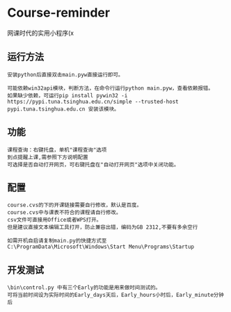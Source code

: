 # Course-reminder

网课时代的实用小程序(x

## 运行方法

    安装python后直接双击main.pyw直接运行即可。

    可能依赖win32api模块，判断方法，在命令行运行python main.pyw，查看依赖报错。
    如果缺少依赖，可运行pip install pywin32 -i https://pypi.tuna.tsinghua.edu.cn/simple --trusted-host pypi.tuna.tsinghua.edu.cn 安装该模块。

## 功能

    课程查询：右键托盘，单机"课程查询"选项
    到点提醒上课,需参照下方说明配置
    可选择是否自动打开网页，可右键托盘在"自动打开网页"选项中关闭功能。

## 配置

    course.cvs的下的开课链接需要自行修改，默认是百度。
    course.cvs中与课表不符合的课程请自行修改。
    csv文件可直接用Office或者WPS打开。
    但是建议直接文本编辑工具打开，防止兼容出错，编码为GB 2312,不要有多余空行

    如需开机自启请复制main.py的快捷方式至 C:\ProgramData\Microsoft\Windows\Start Menu\Programs\Startup
    
## 开发测试
    
    \bin\control.py 中有三个Early的功能是用来做时间测试的。
    可将当前时间设为实际时间的Early_days天后，Early_hours小时后，Early_minute分钟后
